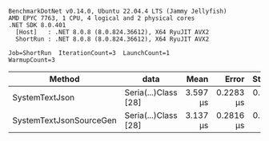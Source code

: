 ```

BenchmarkDotNet v0.14.0, Ubuntu 22.04.4 LTS (Jammy Jellyfish)
AMD EPYC 7763, 1 CPU, 4 logical and 2 physical cores
.NET SDK 8.0.401
  [Host]   : .NET 8.0.8 (8.0.824.36612), X64 RyuJIT AVX2
  ShortRun : .NET 8.0.8 (8.0.824.36612), X64 RyuJIT AVX2

Job=ShortRun  IterationCount=3  LaunchCount=1  
WarmupCount=3  

```
| Method                  | data                 | Mean     | Error     | StdDev    | Min      | Max      | Gen0   | Allocated |
|------------------------ |--------------------- |---------:|----------:|----------:|---------:|---------:|-------:|----------:|
| SystemTextJson          | Seria(...)Class [28] | 3.597 μs | 0.2283 μs | 0.0125 μs | 3.585 μs | 3.610 μs | 0.0229 |   2.07 KB |
| SystemTextJsonSourceGen | Seria(...)Class [28] | 3.137 μs | 0.2816 μs | 0.0154 μs | 3.119 μs | 3.146 μs | 0.0267 |    2.2 KB |
